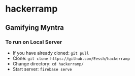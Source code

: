 # hackerramp

## Gamifying Myntra

### To run on Local Server
+ If you have already cloned: `git pull`
+ Clone: `git clone https://github.com/Eessh/hackerramp`
+ Change directory: `cd hackerramp/`
+ Start server: `firebase serve`
